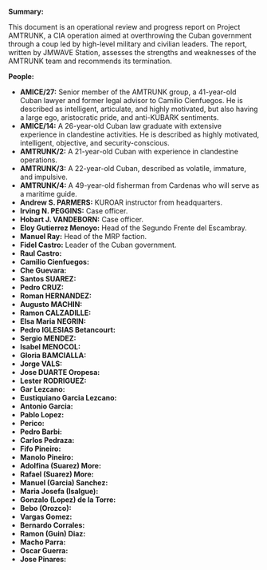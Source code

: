 **Summary:**

This document is an operational review and progress report on Project AMTRUNK, a CIA operation aimed at overthrowing the Cuban government through a coup led by high-level military and civilian leaders. The report, written by JMWAVE Station, assesses the strengths and weaknesses of the AMTRUNK team and recommends its termination.

**People:**

*   **AMICE/27:** Senior member of the AMTRUNK group, a 41-year-old Cuban lawyer and former legal advisor to Camilio Cienfuegos. He is described as intelligent, articulate, and highly motivated, but also having a large ego, aristocratic pride, and anti-KUBARK sentiments.
*   **AMICE/14:** A 26-year-old Cuban law graduate with extensive experience in clandestine activities. He is described as highly motivated, intelligent, objective, and security-conscious.
*   **AMTRUNK/2:** A 21-year-old Cuban with experience in clandestine operations.
*   **AMTRUNK/3:** A 22-year-old Cuban, described as volatile, immature, and impulsive.
*   **AMTRUNK/4:** A 49-year-old fisherman from Cardenas who will serve as a maritime guide.
*   **Andrew S. PARMERS:** KUROAR instructor from headquarters.
*   **Irving N. PEGGINS:** Case officer.
*   **Hobart J. VANDEBORN:** Case officer.
*   **Eloy Gutierrez Menoyo:** Head of the Segundo Frente del Escambray.
*   **Manuel Ray:** Head of the MRP faction.
*   **Fidel Castro:** Leader of the Cuban government.
*   **Raul Castro:**
*   **Camilio Cienfuegos:**
*   **Che Guevara:**
*   **Santos SUAREZ:**
*   **Pedro CRUZ:**
*   **Roman HERNANDEZ:**
*   **Augusto MACHIN:**
*   **Ramon CALZADILLE:**
*   **Elsa Maria NEGRIN:**
*   **Pedro IGLESIAS Betancourt:**
*   **Sergio MENDEZ:**
*   **Isabel MENOCOL:**
*   **Gloria BAMCIALLA:**
*   **Jorge VALS:**
*   **Jose DUARTE Oropesa:**
*   **Lester RODRIGUEZ:**
*   **Gar Lezcano:**
*   **Eustiquiano Garcia Lezcano:**
*   **Antonio Garcia:**
*   **Pablo Lopez:**
*   **Perico:**
*   **Pedro Barbi:**
*   **Carlos Pedraza:**
*   **Fifo Pineiro:**
*   **Manolo Pineiro:**
*   **Adolfina (Suarez) More:**
*   **Rafael (Suarez) More:**
*   **Manuel (Garcia) Sanchez:**
*   **Maria Josefa (Isalgue):**
*   **Gonzalo (Lopez) de la Torre:**
*   **Bebo (Orozco):**
*   **Vargas Gomez:**
*   **Bernardo Corrales:**
*   **Ramon (Guin) Diaz:**
*   **Macho Parra:**
*   **Oscar Guerra:**
*   **Jose Pinares:**